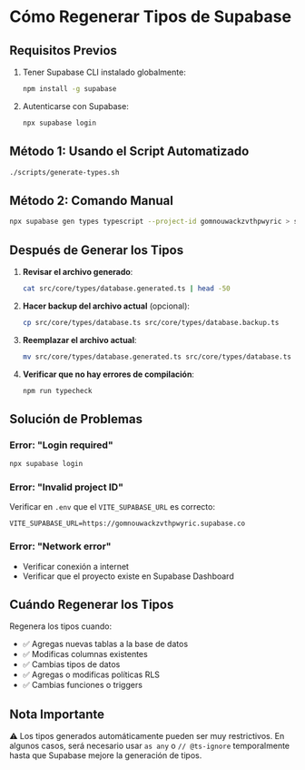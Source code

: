 # Cómo Regenerar Tipos de Supabase

## Requisitos Previos

1. Tener Supabase CLI instalado globalmente:
   ```bash
   npm install -g supabase
   ```

2. Autenticarse con Supabase:
   ```bash
   npx supabase login
   ```

## Método 1: Usando el Script Automatizado

```bash
./scripts/generate-types.sh
```

## Método 2: Comando Manual

```bash
npx supabase gen types typescript --project-id gomnouwackzvthpwyric > src/core/types/database.generated.ts
```

## Después de Generar los Tipos

1. **Revisar el archivo generado**:
   ```bash
   cat src/core/types/database.generated.ts | head -50
   ```

2. **Hacer backup del archivo actual** (opcional):
   ```bash
   cp src/core/types/database.ts src/core/types/database.backup.ts
   ```

3. **Reemplazar el archivo actual**:
   ```bash
   mv src/core/types/database.generated.ts src/core/types/database.ts
   ```

4. **Verificar que no hay errores de compilación**:
   ```bash
   npm run typecheck
   ```

## Solución de Problemas

### Error: "Login required"
```bash
npx supabase login
```

### Error: "Invalid project ID"
Verificar en `.env` que el `VITE_SUPABASE_URL` es correcto:
```
VITE_SUPABASE_URL=https://gomnouwackzvthpwyric.supabase.co
```

### Error: "Network error"
- Verificar conexión a internet
- Verificar que el proyecto existe en Supabase Dashboard

## Cuándo Regenerar los Tipos

Regenera los tipos cuando:
- ✅ Agregas nuevas tablas a la base de datos
- ✅ Modificas columnas existentes
- ✅ Cambias tipos de datos
- ✅ Agregas o modificas políticas RLS
- ✅ Cambias funciones o triggers

## Nota Importante

⚠️ Los tipos generados automáticamente pueden ser muy restrictivos.
En algunos casos, será necesario usar `as any` o `// @ts-ignore`
temporalmente hasta que Supabase mejore la generación de tipos.
